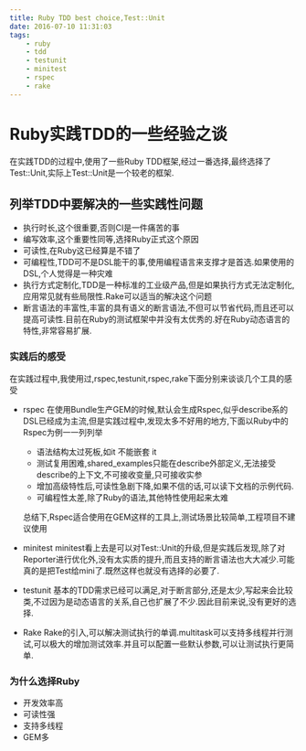 ```yaml
---
title: Ruby TDD best choice,Test::Unit
date: 2016-07-10 11:31:03
tags:
    - ruby
    - tdd
    - testunit
    - minitest
    - rspec
    - rake
---
```



# Ruby实践TDD的一些经验之谈
在实践TDD的过程中,使用了一些Ruby TDD框架,经过一番选择,最终选择了Test::Unit,实际上Test::Unit是一个较老的框架.

## 列举TDD中要解决的一些实践性问题

- 执行时长,这个很重要,否则CI是一件痛苦的事
- 编写效率,这个重要性同等,选择Ruby正式这个原因
- 可读性,在Ruby这已经算是不错了
- 可编程性,TDD可不是DSL能干的事,使用编程语言来支撑才是首选.如果使用的DSL,个人觉得是一种灾难
- 执行方式定制化,TDD是一种标准的工业级产品,但是如果执行方式无法定制化,应用常见就有些局限性.Rake可以适当的解决这个问题
- 断言语法的丰富性,丰富的具有语义的断言语法,不但可以节省代码,而且还可以提高可读性.目前在Ruby的测试框架中并没有太优秀的.好在Ruby动态语言的特性,非常容易扩展.

### 实践后的感受
在实践过程中,我使用过,rspec,testunit,rspec,rake下面分别来谈谈几个工具的感受

* rspec 
    在使用Bundle生产GEM的时候,默认会生成Rspec,似乎describe系的DSL已经成为主流,但是实践过程中,发现太多不好用的地方,下面以Ruby中的Rspec为例一一列列举
    - 语法结构太过死板,如it 不能嵌套 it
    - 测试复用困难,shared_examples只能在describe外部定义,无法接受describe的上下文,不可接收变量,只可接收实参
    - 增加高级特性后,可读性急剧下降,如果不信的话,可以读下文档的示例代码.
    - 可编程性太差,除了Ruby的语法,其他特性使用起来太难
    
    总结下,Rspec适合使用在GEM这样的工具上,测试场景比较简单,工程项目不建议使用
* minitest
    minitest看上去是可以对Test::Unit的升级,但是实践后发现,除了对Reporter进行优化外,没有太实质的提升,而且支持的断言语法也大大减少.可能真的是把Test给mini了.既然这样也就没有选择的必要了.
* testunit
    基本的TDD需求已经可以满足,对于断言部分,还是太少,写起来会比较类,不过因为是动态语言的关系,自己也扩展了不少.因此目前来说,没有更好的选择.
* Rake
    Rake的引入,可以解决测试执行的单调.multitask可以支持多线程并行测试,可以极大的增加测试效率.并且可以配置一些默认参数,可以让测试执行更简单.


### 为什么选择Ruby
- 开发效率高
- 可读性强
- 支持多线程
- GEM多





 
